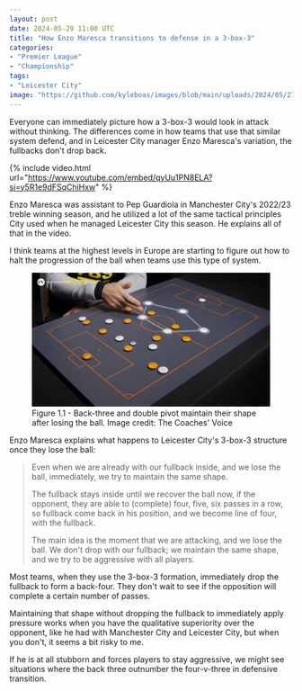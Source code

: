 ```yaml
---
layout: post
date: 2024-05-29 11:00 UTC
title: "How Enzo Maresca transitions to defense in a 3-box-3"
categories:
- "Premier League"
- "Championship"
tags:
- "Leicester City"
image: "https://github.com/kyleboas/images/blob/main/uploads/2024/05/27/Image-27May2024_15:32:54.png?raw=true"
---
```


Everyone can immediately picture how a 3-box-3 would look in attack without thinking. The differences come in how teams that use that similar system defend, and in Leicester City manager Enzo Maresca's variation, the fullbacks don't drop back. 

<!---more---> 

{% include video.html url="https://www.youtube.com/embed/qyUu1PN8ELA?si=y5R1e9dFSqChiHxw" %}

Enzo Maresca was assistant to Pep Guardiola in Manchester City's 2022/23 treble winning season, and he utilized a lot of the same tactical principles City used when he managed Leicester City this season. He explains all of that in the video.

I think teams at the highest levels in Europe are starting to figure out how to halt the progression of the ball when teams use this type of system.

<figure>
    <img src="https://github.com/kyleboas/images/blob/main/uploads/2024/05/27/Image-27May2024_15:32:54.png?raw=true">
    <figcaption>Figure 1.1 - Back-three and double pivot maintain their shape after losing the ball. Image credit: The Coaches' Voice</figcaption>
</figure>

Enzo Maresca explains what happens to Leicester City's 3-box-3 structure once they lose the ball: 

> Even when we are already with our fullback inside, and we lose the ball, immediately, we try to maintain the same shape. 
> 
> The fullback stays inside until we recover the ball now, if the opponent, they are able to (complete) four, five, six passes in a row, so fullback come back in his position, and we become line of four, with the fullback. 
> 
> The main idea is the moment that we are attacking, and we lose the ball. We don't drop with our fullback; we maintain the same shape, and we try to be aggressive with all players.

Most teams, when they use the 3-box-3 formation, immediately drop the fullback to form a back-four. They don't wait to see if the opposition will complete a certain number of passes.

Maintaining that shape without dropping the fullback to immediately apply pressure works when you have the qualitative superiority over the opponent, like he had with Manchester City and Leicester City, but when you don't, it seems a bit risky to me. 

If he is at all stubborn and forces players to stay aggressive, we might see situations where the back three outnumber the four-v-three in defensive transition. 